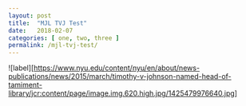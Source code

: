 ```yaml
---
layout: post
title:  "MJL TVJ Test"
date:   2018-02-07
categories: [ one, two, three ]
permalink: /mjl-tvj-test/
---
```

![label][https://www.nyu.edu/content/nyu/en/about/news-publications/news/2015/march/timothy-v-johnson-named-head-of-tamiment-library/jcr:content/page/image.img.620.high.jpg/1425479976640.jpg]
